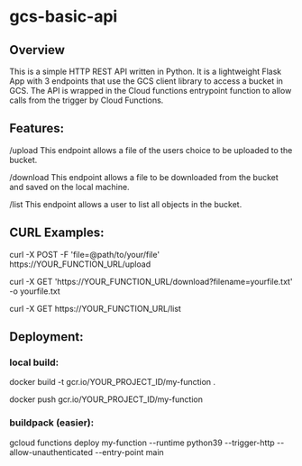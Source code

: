 # gcs-basic-api

## Overview
This is a simple HTTP REST API written in Python. It is a lightweight Flask App with 3 endpoints that use the GCS client library to access a bucket in GCS. The API is wrapped in the Cloud functions entrypoint function to allow calls from the trigger by Cloud Functions. 

## Features:

/upload 
This endpoint allows a file of the users choice to be uploaded to the bucket.

/download
This endpoint allows a file to be downloaded from the bucket and saved on the local machine. 

/list
This endpoint allows a user to list all objects in the bucket. 




## CURL Examples:


curl -X POST -F 'file=@path/to/your/file' https://YOUR_FUNCTION_URL/upload

curl -X GET 'https://YOUR_FUNCTION_URL/download?filename=yourfile.txt' -o yourfile.txt

curl -X GET https://YOUR_FUNCTION_URL/list

## Deployment:

### local build:

docker build -t gcr.io/YOUR_PROJECT_ID/my-function .

docker push gcr.io/YOUR_PROJECT_ID/my-function

### buildpack (easier):

gcloud functions deploy my-function --runtime python39 --trigger-http --allow-unauthenticated --entry-point main
